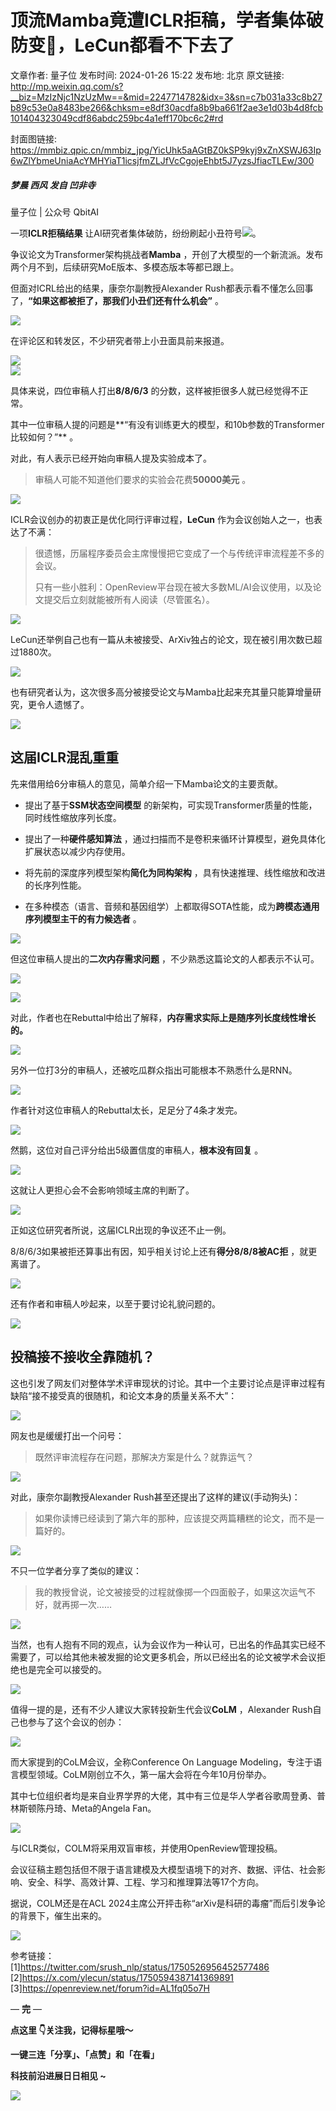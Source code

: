 # 顶流Mamba竟遭ICLR拒稿，学者集体破防变🤡，LeCun都看不下去了

文章作者: 量子位
发布时间: 2024-01-26 15:22
发布地: 北京
原文链接: http://mp.weixin.qq.com/s?__biz=MzIzNjc1NzUzMw==&mid=2247714782&idx=3&sn=c7b031a33c8b27b89c53e0a8483be266&chksm=e8df30acdfa8b9ba661f2ae3e1d03b4d8fcb101404323049cdf86abdc259bc4a1eff170bc6c2#rd

封面图链接: https://mmbiz.qpic.cn/mmbiz_jpg/YicUhk5aAGtBZ0kSP9kyj9xZnXSWJ63Ip6wZlYbmeUniaAcYMHYiaT1icsjfmZLJfVcCgojeEhbt5J7yzsJfiacTLEw/300

##### 梦晨 西风 发自 凹非寺  
量子位 | 公众号 QbitAI

一项**ICLR拒稿结果**
让AI研究者集体破防，纷纷刷起小丑符号![](https://mmbiz.qpic.cn/mmbiz_png/YicUhk5aAGtBZ0kSP9kyj9xZnXSWJ63IpSe12oglcxZhOTvrccYf1b1aTslaazauaL5yKZpyK9fQlhThzQ1CtBA/640?wx_fmt=png&from=appmsg)。

争议论文为Transformer架构挑战者**Mamba** ，开创了大模型的一个新流派。发布两个月不到，后续研究MoE版本、多模态版本等都已跟上。‍‍

但面对ICRL给出的结果，康奈尔副教授Alexander Rush都表示看不懂怎么回事了，**“如果这都被拒了，那我们小丑们还有什么机会”** 。‍

![](https://mmbiz.qpic.cn/mmbiz_png/YicUhk5aAGtBZ0kSP9kyj9xZnXSWJ63IpZbpHkx2WADQKdViacf3xcBB72orQaz88n9c6LWgVGurNWj9IJvzWKSQ/640?wx_fmt=png&from=appmsg)

在评论区和转发区，不少研究者带上小丑面具前来报道。

![](https://mmbiz.qpic.cn/mmbiz_png/YicUhk5aAGtBZ0kSP9kyj9xZnXSWJ63IpcMU8odiaibMdk5Rqa4UhOAnIp4jiblnwEq56OLPzaujCWiaBgSZQUicgaWA/640?wx_fmt=png&from=appmsg)  
![](https://mmbiz.qpic.cn/mmbiz_png/YicUhk5aAGtBZ0kSP9kyj9xZnXSWJ63Ipb29iaQFF8wdERVt2z4rkmUvrib2qO71V6c5v1ib9wwZreIwYCGUjblzFw/640?wx_fmt=png&from=appmsg)

具体来说，四位审稿人打出**8/8/6/3** 的分数，这样被拒很多人就已经觉得不正常。

其中一位审稿人提的问题是**“有没有训练更大的模型，和10b参数的Transformer比较如何？”** 。

对此，有人表示已经开始向审稿人提及实验成本了。

> 审稿人可能不知道他们要求的实验会花费**50000美元** 。

![](https://mmbiz.qpic.cn/mmbiz_png/YicUhk5aAGtBZ0kSP9kyj9xZnXSWJ63IpEn0OgqBp2ft81iavCy2hKt7ibt62tYVbdMgx0q8ibVHt2ZakjApCknib5Q/640?wx_fmt=png&from=appmsg)

ICLR会议创办的初衷正是优化同行评审过程，**LeCun** 作为会议创始人之一，也表达了不满：

> 很遗憾，历届程序委员会主席慢慢把它变成了一个与传统评审流程差不多的会议。
>
> 只有一些小胜利：OpenReview平台现在被大多数ML/AI会议使用，以及论文提交后立刻就能被所有人阅读（尽管匿名）。

![](https://mmbiz.qpic.cn/mmbiz_png/YicUhk5aAGtBZ0kSP9kyj9xZnXSWJ63IpTobyibtdWaA1nO48LCwFKSPnca2ibmqf7PNiasMRYZmU67iarr7opDYk3Q/640?wx_fmt=png&from=appmsg)

LeCun还举例自己也有一篇从未被接受、ArXiv独占的论文，现在被引用次数已超过1880次。

![](https://mmbiz.qpic.cn/mmbiz_png/YicUhk5aAGtBZ0kSP9kyj9xZnXSWJ63Ipl6TpoI8y7mIEoICEh5jXJo1RDZTfzLyCIqJG8rfLX266lvYz9oUVUg/640?wx_fmt=png&from=appmsg)

也有研究者认为，这次很多高分被接受论文与Mamba比起来充其量只能算增量研究，更令人遗憾了。

![](https://mmbiz.qpic.cn/mmbiz_png/YicUhk5aAGtBZ0kSP9kyj9xZnXSWJ63Iprwd2zM79X5uPm4oCQhWLricYM3mP5DcfKt3VTL52Nia9VfsCbdCBJFCg/640?wx_fmt=png&from=appmsg)

## 这届ICLR混乱重重

先来借用给6分审稿人的意见，简单介绍一下Mamba论文的主要贡献。

  * 提出了基于**SSM状态空间模型** 的新架构，可实现Transformer质量的性能，同时线性缩放序列长度。

  * 提出了一种**硬件感知算法** ，通过扫描而不是卷积来循环计算模型，避免具体化扩展状态以减少内存使用。

  * 将先前的深度序列模型架构**简化为同构架构** ，具有快速推理、线性缩放和改进的长序列性能。

  * 在多种模态（语言、音频和基因组学）上都取得SOTA性能，成为**跨模态通用序列模型主干的有力候选者** 。

![](https://mmbiz.qpic.cn/mmbiz_png/YicUhk5aAGtBZ0kSP9kyj9xZnXSWJ63IpHlXRUIbChWwxpoFysfTAwMRgGdOod0mosd2P6NjgnpCpPdYjKJugNg/640?wx_fmt=png&from=appmsg)

但这位审稿人提出的**二次内存需求问题** ，不少熟悉这篇论文的人都表示不认可。

![](https://mmbiz.qpic.cn/mmbiz_png/YicUhk5aAGtBZ0kSP9kyj9xZnXSWJ63Ipkic9ddNLrIuCiazYNzslWawibUpyswzVrcXODTogfQ1hePuJT4taOb7Lw/640?wx_fmt=png&from=appmsg)

![](https://mmbiz.qpic.cn/mmbiz_png/YicUhk5aAGtBZ0kSP9kyj9xZnXSWJ63Ip3cK8eVy5IBnTzvtJ34woGvOHMRqrrebTzQG6VzMqwfACMYicXydkcTw/640?wx_fmt=png&from=appmsg)

对此，作者也在Rebuttal中给出了解释，**内存需求实际上是随序列长度线性增长的。**

![](https://mmbiz.qpic.cn/mmbiz_png/YicUhk5aAGtBZ0kSP9kyj9xZnXSWJ63IppVeoiaicJAHDkpQlh8roZTMkUDlmG5f1KOdYjNpNibwZSah7wldbkGQpg/640?wx_fmt=png&from=appmsg)

另外一位打3分的审稿人，还被吃瓜群众指出可能根本不熟悉什么是RNN。

![](https://mmbiz.qpic.cn/mmbiz_png/YicUhk5aAGtBZ0kSP9kyj9xZnXSWJ63IpANAicqQSH1SYFlMdFEsRyyC7X235sn10Bpz3icO8v01uuA6MRzWDkSNg/640?wx_fmt=png&from=appmsg)

作者针对这位审稿人的Rebuttal太长，足足分了4条才发完。

![](https://mmbiz.qpic.cn/mmbiz_gif/YicUhk5aAGtBZ0kSP9kyj9xZnXSWJ63IpJIZjm2QQ1FQXBgNZCfG4LPQPcAlmUgrAUThyBLozonFVNKrwu6TA1A/640?wx_fmt=gif&from=appmsg)

然鹅，这位对自己评分给出5级置信度的审稿人，**根本没有回复** 。

![](https://mmbiz.qpic.cn/mmbiz_png/YicUhk5aAGtBZ0kSP9kyj9xZnXSWJ63IpRoEV9uewnyLf9J6xt945Iia3BA8rhJrWq56AhVbxvMKh4LmryaMlHfw/640?wx_fmt=png&from=appmsg)

这就让人更担心会不会影响领域主席的判断了。

![](https://mmbiz.qpic.cn/mmbiz_png/YicUhk5aAGtBZ0kSP9kyj9xZnXSWJ63IpncRbrwoWPMA9oicOpHVrIGsYwiaCtZ1xjLQO8BOeXkcw4VYRZs5xibhTw/640?wx_fmt=png&from=appmsg)

正如这位研究者所说，这届ICLR出现的争议还不止一例。

8/8/6/3如果被拒还算事出有因，知乎相关讨论上还有**得分8/8/8被AC拒** ，就更离谱了。

![](https://mmbiz.qpic.cn/mmbiz_png/YicUhk5aAGtBZ0kSP9kyj9xZnXSWJ63IpFwXhSkh9Q81dlS7juf9iaTTYl9DMCWYza7hWx8PuwbCrzLNWRMAm08w/640?wx_fmt=png&from=appmsg)

还有作者和审稿人吵起来，以至于要讨论礼貌问题的。

![](https://mmbiz.qpic.cn/mmbiz_png/YicUhk5aAGtBZ0kSP9kyj9xZnXSWJ63Ipz4N4YQJQsDAWYxHx98wWLCiaeqMJnACgOiaxibJuxSjxCiah2zl6Otftxw/640?wx_fmt=png&from=appmsg)

## 投稿接不接收全靠随机？

这也引发了网友们对整体学术评审现状的讨论。其中一个主要讨论点是评审过程有缺陷“接不接受真的很随机，和论文本身的质量关系不大”：

![](https://mmbiz.qpic.cn/mmbiz_png/YicUhk5aAGtBZ0kSP9kyj9xZnXSWJ63IpFbPanVrFaKXgMMbNNSh6xvTbicYicnJ8nOxTYXVfUeU2Bsjf4hKTuhHg/640?wx_fmt=png&from=appmsg)

网友也是缓缓打出一个问号：

> 既然评审流程存在问题，那解决方案是什么？就靠运气？

![](https://mmbiz.qpic.cn/mmbiz_png/YicUhk5aAGtBZ0kSP9kyj9xZnXSWJ63IptuibgPSbwuzxqYRnYicicNM3APKMfm0Yy11WmVqC0qVz2AiccluE8XgsVQ/640?wx_fmt=png&from=appmsg)

对此，康奈尔副教授Alexander Rush甚至还提出了这样的建议(手动狗头)：

> 如果你读博已经读到了第六年的那种，应该提交两篇糟糕的论文，而不是一篇好的。

![](https://mmbiz.qpic.cn/mmbiz_png/YicUhk5aAGtBZ0kSP9kyj9xZnXSWJ63IpvWjgjLcx1E0ILDf5ASWNUWZpm7xDXIakAMIe5BaEhMXBs8u2Ynrqhg/640?wx_fmt=png&from=appmsg)

不只一位学者分享了类似的建议：

> 我的教授曾说，论文被接受的过程就像掷一个四面骰子，如果这次运气不好，就再掷一次……

![](https://mmbiz.qpic.cn/mmbiz_png/YicUhk5aAGtBZ0kSP9kyj9xZnXSWJ63IpEMvA6J4M2vBb71WvbDq51tGLLff4pdZx5c7dsialcK4MJFNeIicbBfsA/640?wx_fmt=png&from=appmsg)

当然，也有人抱有不同的观点，认为会议作为一种认可，已出名的作品其实已经不需要了，可以给其他未被发掘的论文更多机会，所以已经出名的论文被学术会议拒绝也是完全可以接受的。

![](https://mmbiz.qpic.cn/mmbiz_png/YicUhk5aAGtBZ0kSP9kyj9xZnXSWJ63IplDKia38C9fUAtDEREUiaxlX0LHGBEJibHEyd8yu4gKGCIAKlSFdcN2KPw/640?wx_fmt=png&from=appmsg)

值得一提的是，还有不少人建议大家转投新生代会议**CoLM** ，Alexander Rush自己也参与了这个会议的创办：

![](https://mmbiz.qpic.cn/mmbiz_png/YicUhk5aAGtBZ0kSP9kyj9xZnXSWJ63IpjDwL42ibiaIhB94nqrjesYXrEGPdtLaoOYq14XFHxiajTSW84axkyPQsA/640?wx_fmt=png&from=appmsg)

而大家提到的CoLM会议，全称Conference On Language
Modeling，专注于语言模型领域。CoLM刚创立不久，第一届大会将在今年10月份举办。

其中七位组织者均是来自业界学界的大佬，其中有三位是华人学者谷歌周登勇、普林斯顿陈丹琦、Meta的Angela Fan。

![](https://mmbiz.qpic.cn/mmbiz_png/YicUhk5aAGtBZ0kSP9kyj9xZnXSWJ63IpmUVARCXich8xG8gToz0FbEjVlRwibaWIEz1b8YBbvHNCficPAjBhiaysxw/640?wx_fmt=png&from=appmsg)

与ICLR类似，COLM将采用双盲审核，并使用OpenReview管理投稿。

会议征稿主题包括但不限于语言建模及大模型语境下的对齐、数据、评估、社会影响、安全、科学、高效计算、工程、学习和推理算法等17个方向。

据说，COLM还是在ACL 2024主席公开抨击称“arXiv是科研的毒瘤”而后引发争论的背景下，催生出来的。

![](https://mmbiz.qpic.cn/mmbiz_png/YicUhk5aAGtBZ0kSP9kyj9xZnXSWJ63IponOqh3xBOwYQqoiclbapf5xWXgGrpgjWqIzBBjN9bdcGrSPn2QkicKtA/640?wx_fmt=png&from=appmsg)

参考链接：  
[1]https://twitter.com/srush_nlp/status/1750526956452577486  
[2]https://x.com/ylecun/status/1750594387141369891  
[3]https://openreview.net/forum?id=AL1fq05o7H

— **完** —

**点这里 👇关注我，记得标星哦～**

**一键三连「分享」、「点赞」和「在看」**

**科技前沿进展日日相见 ~**

![](https://mmbiz.qpic.cn/mmbiz_svg/g9RQicMD01M0tYoRQT2cMQRmPS5ZDyrrfzeksiay90KaDzlGBH61icqHxmgFKfvfXtVuwTHV740CDLAaXU1LIfZyoJEpYKcRIiaE/640?wx_fmt=svg)

